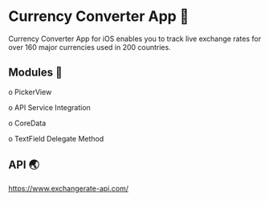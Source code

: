 # Currency Converter App 📱 

Currency Converter App for iOS enables you to track live exchange rates for over 160 major currencies used in 200 countries.

## Modules  📌

o   PickerView

o   API Service Integration

o   CoreData

o   TextField Delegate Method


## API  🌏

https://www.exchangerate-api.com/
